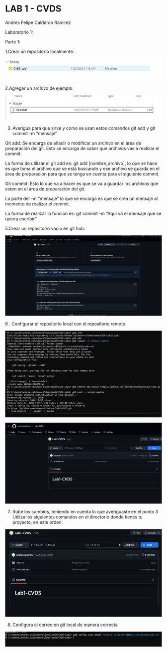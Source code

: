 # LAB 1 - CVDS

Andres Felipe Calderon Ramirez

Laboratorio 1:

Parte 1:

1.Crear un repositorio localmente:

![imagen](ASSETS/Punto%201.png)

2.Agregar un archivo de ejemplo:

![imagen](ASSETS/Punto%202.png)

3. Averigua para qué sirve y como se usan estos comandos git add y git commit -m “mensaje”


Git add: Se encarga de añadir o modificar un archivo en el área de preparación del git.  Esto se encarga de saber que archivos vas a realizar el commit.

La forma de utilizar el git add es: git add [nombre_archivo], lo que se hace es que toma el archivo que se está buscando y ese archivo se guarda en el área de preparación para que se tenga en cuenta para el siguiente commit.

Git commit: Esto lo que va a hacer es que se va a guardar los archivos que esten en el área de preparación del git. 

La parte del -m “mensaje” lo que se encarga es que se crea un mensaje al momento de realizar el commit.

La forma de realizar la función es: git commit -m “Aquí va el mensaje que se quiera escribir”. 

5.Crear un repositorio vacío en git hub:

![imagen](ASSETS/Punto%205.png)

6 . Configurar el repositorio local con el repositorio remoto:

![imagen](ASSETS/Punto%206%20-%20a.png)

![imagen](ASSETS/Punto%206%20-%20b.png)

7. Sube los cambios, teniendo en cuenta lo que averiguaste en el punto 3 Utiliza los siguientes comandos en el directorio donde tienes tu proyecto, en este orden:

![imagen](ASSETS/Punto%207.png)

8. Configura el correo en git local de manera correcta 

![imagen](ASSETS/Punto%208.png)
